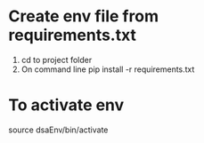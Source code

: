 
# Create env file from requirements.txt
1. cd to project folder
2. On command line pip install -r requirements.txt

# To activate env
source dsaEnv/bin/activate

